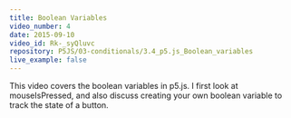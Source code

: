 ```yaml
---
title: Boolean Variables
video_number: 4
date: 2015-09-10
video_id: Rk-_syQluvc
repository: P5JS/03-conditionals/3.4_p5.js_Boolean_variables
live_example: false
---
```


This video covers the boolean variables in p5.js. I first look at mouseIsPressed, and also discuss creating your own boolean variable to track the state of a button.
